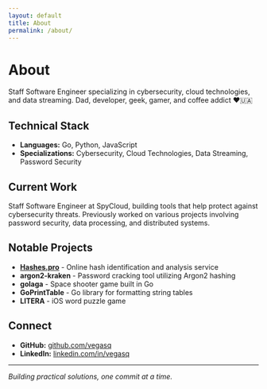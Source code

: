 ```yaml
---
layout: default
title: About
permalink: /about/
---
```


# About

Staff Software Engineer specializing in cybersecurity, cloud technologies, and data streaming. Dad, developer, geek, gamer, and coffee addict ❤️🇺🇦

## Technical Stack

- **Languages:** Go, Python, JavaScript
- **Specializations:** Cybersecurity, Cloud Technologies, Data Streaming, Password Security

## Current Work

Staff Software Engineer at SpyCloud, building tools that help protect against cybersecurity threats. Previously worked on various projects involving password security, data processing, and distributed systems.

## Notable Projects

- **[Hashes.pro](https://hashes.pro)** - Online hash identification and analysis service
- **argon2-kraken** - Password cracking tool utilizing Argon2 hashing
- **golaga** - Space shooter game built in Go
- **GoPrintTable** - Go library for formatting string tables
- **LITERA** - iOS word puzzle game

## Connect

- **GitHub:** [github.com/vegasq](https://github.com/vegasq)
- **LinkedIn:** [linkedin.com/in/vegasq](https://www.linkedin.com/in/vegasq)

---

*Building practical solutions, one commit at a time.*